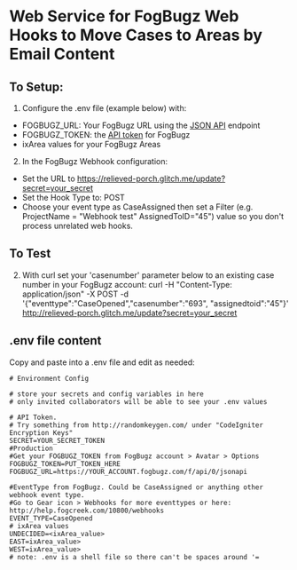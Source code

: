 # Web Service for FogBugz Web Hooks to Move Cases to Areas by Email Content

## To Setup:

1. Configure the .env file  (example below) with:
- FOGBUGZ_URL: Your FogBugz URL using the [JSON API](http://help.fogcreek.com/10853/using-json-with-the-fogbugz-api) endpoint
- FOGBUGZ_TOKEN: the [API token](http://help.fogcreek.com/8447/how-to-get-a-fogbugz-xml-api-token) for FogBugz
- ixArea values for your FogBugz Areas

2. In the FogBugz Webhook configuration:
- Set the URL to https://relieved-porch.glitch.me/update?secret=your_secret
- Set the Hook Type to: POST
- Choose your event type as CaseAssigned then set a Filter (e.g. ProjectName = "Webhook test" AssignedToID="45") value so you don't process unrelated web hooks.

## To Test

2. With curl set your 'casenumber' parameter below to an existing case number in your FogBugz account:
curl -H "Content-Type: application/json" -X POST -d '{"eventtype":"CaseOpened","casenumber":"693", "assignedtoid":"45"}' http://relieved-porch.glitch.me/update?secret=your_secret

## .env file content

Copy and paste into a .env file and edit as needed:

```
# Environment Config

# store your secrets and config variables in here
# only invited collaborators will be able to see your .env values

# API Token. 
# Try something from http://randomkeygen.com/ under "CodeIgniter Encryption Keys"
SECRET=YOUR_SECRET_TOKEN
#Production
#Get your FOGBUGZ_TOKEN from FogBugz account > Avatar > Options
FOGBUGZ_TOKEN=PUT_TOKEN_HERE
FOGBUGZ_URL=https://YOUR_ACCOUNT.fogbugz.com/f/api/0/jsonapi

#EventType from FogBugz. Could be CaseAssigned or anything other webhook event type. 
#Go to Gear icon > Webhooks for more eventtypes or here: http://help.fogcreek.com/10800/webhooks
EVENT_TYPE=CaseOpened
# ixArea values
UNDECIDED=<ixArea_value>
EAST=ixArea_value>
WEST=ixArea_value>
# note: .env is a shell file so there can't be spaces around '=
```

